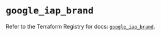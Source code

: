 # `google_iap_brand`

Refer to the Terraform Registry for docs: [`google_iap_brand`](https://registry.terraform.io/providers/hashicorp/google/6.49.2/docs/resources/iap_brand).
